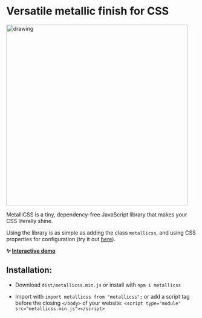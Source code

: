 # Versatile metallic finish for CSS

<img src="https://metallicss.com/metallicss.png" alt="drawing" width="480"/>

MetalliCSS is a tiny, dependency-free JavaScript library that makes your CSS literally shine.

Using the library is as simple as adding the class `metallicss`, and using CSS properties for configuration (try it out [here](https://www.metallicss.com)).

**✨ [Interactive demo](https://www.metallicss.com)**

## Installation:

- Download `dist/metallicss.min.js` or install with `npm i metallicss`

- Import with `import metallicss from "metallicss";` or add a script tag before the closing `</body>` of your website: `<script type="module" src="metallicss.min.js"></script>`
